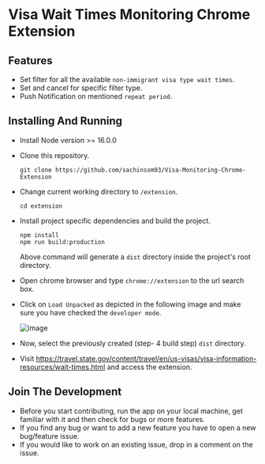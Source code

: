 # Visa Wait Times Monitoring Chrome Extension

## Features
- Set filter for all the available `non-immigrant visa type wait times`.
- Set and cancel for specific filter type.
- Push Notification on mentioned `repeat period`.

## Installing And Running
- Install Node version >= 16.0.0
  
- Clone this repository.
    ```
    git clone https://github.com/sachinsom93/Visa-Monitoring-Chrome-Extension
    ```

- Change current working directory to `/extension`.
    ```
    cd extension
    ```

- Install project specific dependencies and build the project.
    ```
    npm install
    npm run build:production
    ```
  Above command will generate a `dist` directory inside the project's root directory.

- Open chrome browser and type `chrome://extension` to the url search box.

- Click on `Load Unpacked` as depicted in the following image and make sure you have checked the `developer mode`.

  ![image](https://user-images.githubusercontent.com/64790109/216249185-7f6aced8-9c9a-4a65-955c-e18b37de3469.png)

- Now, select the previously created (step- 4 build step) `dist` directory.

- Visit https://travel.state.gov/content/travel/en/us-visas/visa-information-resources/wait-times.html and access the extension.

## Join The Development
- Before you start contributing, run the app on your local machine, get familiar with it and then check for bugs or more features.
- If you find any bug or want to add a new feature you have to open a new bug/feature issue.
- If you would like to work on an existing issue, drop in a comment on the issue.
